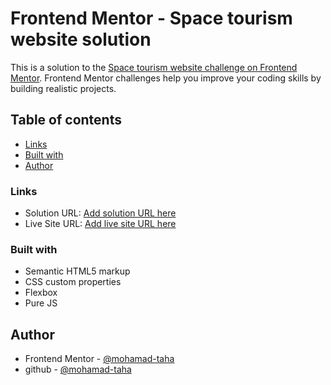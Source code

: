# Frontend Mentor - Space tourism website solution

This is a solution to the [Space tourism website challenge on Frontend Mentor](https://www.frontendmentor.io/challenges/space-tourism-multipage-website-gRWj1URZ3). Frontend Mentor challenges help you improve your coding skills by building realistic projects.

## Table of contents

- [Links](#links)
- [Built with](#built-with)
- [Author](#author)

### Links

- Solution URL: [Add solution URL here](https://www.frontendmentor.io/solutions/responsive-website-using-pure-js-tuBL-makjs)
- Live Site URL: [Add live site URL here](https://mohamad-taha.github.io/Space-tourism/)

### Built with

- Semantic HTML5 markup
- CSS custom properties
- Flexbox
- Pure JS

## Author

- Frontend Mentor - [@mohamad-taha](https://www.frontendmentor.io/profile/mohamad-taha)
- github - [@mohamad-taha](https://www.twitter.com/mohamad-taha)
